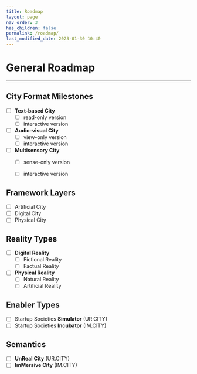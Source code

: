 ```yaml
---
title: Roadmap
layout: page
nav_order: 3
has_children: false
permalink: /roadmap/
last_modified_date: 2023-01-30 10:40
---
```



# General Roadmap
----------------


## City Format Milestones 

- [ ] **Text-based City**
  - [ ] read-only version
  - [ ] interactive version
- [ ] **Audio-visual City**
  - [ ] view-only version
  - [ ] interactive version
- [ ] **Multisensory City**
  - [ ] sense-only version
  - [ ] interactive version


## Framework Layers

- [ ] Artificial City
- [ ] Digital City
- [ ] Physical City

## Reality Types

- [ ] **Digital Reality**
  - [ ] Fictional Reality
  - [ ] Factual Reality
- [ ] **Physical Reality**
  - [ ] Natural Reality
  - [ ] Artificial Reality

## Enabler Types

- [ ] Startup Societies **Simulator** (UR.CITY)
- [ ] Startup Societies **Incubator** (IM.CITY)

## Semantics

- [ ] **UnReal City** (UR.CITY)
- [ ] **ImMersive City** (IM.CITY)